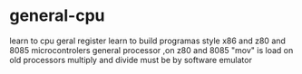 # general-cpu
learn to cpu geral register learn to build programas style x86 and z80 and 8085 microcontrolers general processor ,on z80  and 8085 "mov" is load
on old processors multiply and divide must be by software emulator
